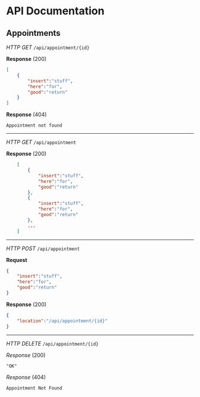 # API Documentation
## Appointments
*HTTP GET* `/api/appointment/{id}`

**Response** (200)
```json
[
    {
        "insert":"stuff",
        "here":"for",
        "good":"return"
    }
]
```
**Response** (404)
```
Appointment not found
```
-----------
*HTTP GET* `/api/appointment`

**Response** (200)
```json
    [
        {
            "insert":"stuff",
            "here":"for",
            "good":"return"
        },
        {
            "insert":"stuff",
            "here":"for",
            "good":"return"
        },
        ...
    ]
```
-----------
*HTTP POST* `/api/appointment`

**Request**
```json
{
    "insert":"stuff",
    "here":"for",
    "good":"return"
}
```
**Response** (200)
```json
{
    "location":"/api/appointment/{id}"
}
```
-----------
*HTTP DELETE* `/api/appointment/{id}`

*Response* (200)
```
"OK"
```
*Response* (404)
```
Appointment Not Found
```
